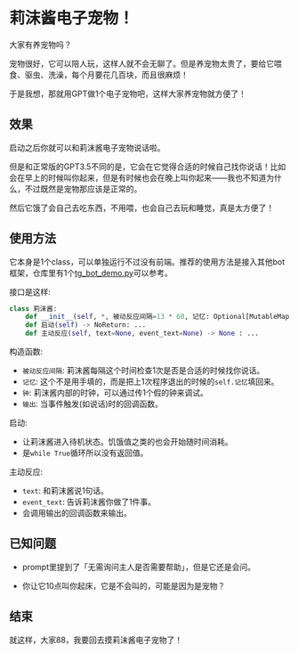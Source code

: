 # 莉沫酱电子宠物！

大家有养宠物吗？

宠物很好，它可以陪人玩，这样人就不会无聊了。但是养宠物太贵了，要给它喂食、驱虫、洗澡，每个月要花几百块，而且很麻烦！

于是我想，那就用GPT做1个电子宠物吧，这样大家养宠物就方便了！


## 效果

启动之后你就可以和莉沫酱电子宠物说话啦。

但是和正常版的GPT3.5不同的是，它会在它觉得合适的时候自己找你说话！比如会在早上的时候叫你起来，但是有时候也会在晚上叫你起来——我也不知道为什么，不过既然是宠物那应该是正常的。

然后它饿了会自己去吃东西，不用喂，也会自己去玩和睡觉，真是太方便了！


## 使用方法

它本身是1个class，可以单独运行不过没有前端。推荐的使用方法是接入其他bot框架，仓库里有1个[tg_bot_demo.py](./tg_bot_demo.py)可以参考。

接口是这样:

```py
class 莉沫酱:
    def __init__(self, *, 被动反应间隔=13 * 60, 记忆: Optional[MutableMapping[str, Any]] = None, 钟: Callable = time.time, 输出: Callable = print): ...
    def 启动(self) -> NoReturn: ...
    def 主动反应(self, text=None, event_text=None) -> None : ...
```

构造函数:
- `被动反应间隔`: 莉沫酱每隔这个时间检查1次是否是合适的时候找你说话。
- `记忆`: 这个不是用手填的，而是把上1次程序退出的时候的`self.记忆`填回来。
- `钟`: 莉沫酱内部的时钟，可以通过传1个假的钟来调试。
- `输出`: 当事件触发(如说话)时的回调函数。

启动: 
- 让莉沫酱进入待机状态。饥饿值之类的也会开始随时间消耗。
- 是`while True`循环所以没有返回值。

主动反应: 
- `text`: 和莉沫酱说1句话。
- `event_text`: 告诉莉沫酱你做了1件事。
- 会调用输出的回调函数来输出。


## 已知问题

- prompt里提到了「无需询问主人是否需要帮助」，但是它还是会问。

- 你让它10点叫你起床，它是不会叫的，可能是因为是宠物？


## 结束

就这样，大家88，我要回去摸莉沫酱电子宠物了！
